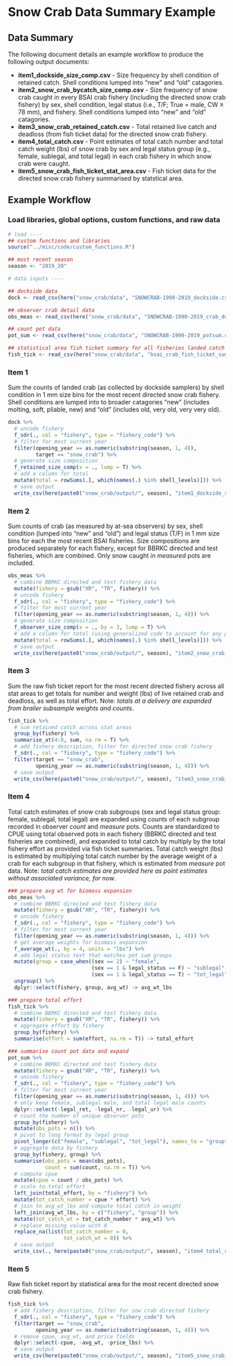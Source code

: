 Snow Crab Data Summary Example
================

## Data Summary

The following document details an example workflow to produce the
following output documents:

  - **item1\_dockside\_size\_comp.csv** - Size frequency by shell
    condition of retained catch. Shell conditions lumped into “new” and
    “old” catagories.
  - **item2\_snow\_crab\_bycatch\_size\_comp.csv** - Size frequency of
    snow crab caught in every BSAI crab fishery (including the directed
    snow crab fishery) by sex, shell condition, legal status (i.e., T/F;
    True = male, CW ≥ 78 mm), and fishery. Shell conditions lumped into
    “new” and “old” catagories.
  - **item3\_snow\_crab\_retained\_catch.csv** - Total retained live
    catch and deadloss (from fish ticket data) for the directed snow
    crab fishery.
  - **item4\_total\_catch.csv** - Point estimates of total catch number
    and total catch weight (lbs) of snow crab by sex and legal status
    group (e.g., female, sublegal, and total legal) in each crab fishery
    in which snow crab were caught.
  - **item5\_snow\_crab\_fish\_ticket\_stat\_area.csv** - Fish ticket
    data for the directed snow crab fishery summarised by statstical
    area.

## Example Workflow

### Load libraries, global options, custom functions, and raw data

``` r
# load ----
## custom functions and libraries
source("../misc/code/custom_functions.R")

## most recent season
season <- "2019_20"

# data inputs ----

## dockside data
dock <- read_csv(here("snow_crab/data", "SNOWCRAB-1990-2019_dockside.csv"))

## observer crab detail data
obs_meas <- read_csv(here("snow_crab/data", "SNOWCRAB-1990-2019_crab_dump.csv"))

## count pot data
pot_sum <- read_csv(here("snow_crab/data", "SNOWCRAB-1990-2019_potsum.csv"))

## statistical area fish ticket summary for all fisheries landed catch
fish_tick <- read_csv(here("snow_crab/data", "bsai_crab_fish_ticket_summary_stat_area.csv"))
```

### Item 1

Sum the counts of landed crab (as collected by dockside samplers) by
shell condition in 1 mm size bins for the most recent directed snow crab
fishery. Shell conditions are lumped into to broader catagories “new”
(includes molting, soft, pliable, new) and “old” (includes old, very
old, very very old).

``` r
dock %>%
  # uncode fishery
  f_sdr(., col = "fishery", type = "fishery_code") %>%
  # filter for most current year
  filter(opening_year == as.numeric(substring(season, 1, 4)),
         target == "snow_crab") %>%
  # generate size composition
  f_retained_size_comp(x = ., lump = T) %>%
  # add a column for total
  mutate(total = rowSums(.[, which(names(.) %in% shell_levels)])) %>%
  # save output
  write_csv(here(paste0("snow_crab/output/", season), "item1_dockside_size_comp.csv"))
```

### Item 2

Sum counts of crab (as measured by at-sea observers) by sex, shell
condition (lumped into “new” and “old”) and legal status (T/F) in 1 mm
size bins for each the most recent BSAI fisheries. Size compositions are
produced separately for each fishery, except for BBRKC directed and test
fisheries, which are combined. Only snow caught in *measured* pots are
included.

``` r
obs_meas %>%
  # combine BBRKC directed and test fishery data
  mutate(fishery = gsub("XR", "TR", fishery)) %>%
  # uncode fishery
  f_sdr(., col = "fishery", type = "fishery_code") %>%
  # filter for most current year
  filter(opening_year == as.numeric(substring(season, 1, 4))) %>%
  # generate size composition
  f_observer_size_comp(x = ., by = 3, lump = T) %>%
  # add a column for total (using generalized code to account for any possible shell condition)
  mutate(total = rowSums(.[, which(names(.) %in% shell_levels)])) %>%
  # save output
  write_csv(here(paste0("snow_crab/output/", season), "item2_snow_crab_observer_size_comp.csv"))
```

### Item 3

Sum the raw fish ticket report for the most recent directed fishery
across all stat areas to get totals for number and weight (lbs) of live
retained crab and deadloss, as well as total effort. Note: *totals at a
delivery are expanded from brailer subsample weights and counts*.

``` r
fish_tick %>%
  # sum retained catch across stat areas
  group_by(fishery) %>%
  summarise_at(4:8, sum, na.rm = T) %>%
  # add fishery description, filter for directed snow crab fishery
  f_sdr(., col = "fishery", type = "fishery_code") %>%
  filter(target == "snow_crab",
         opening_year == as.numeric(substring(season, 1, 4))) %>%
  # save output
  write_csv(here(paste0("snow_crab/output/", season), "item3_snow_crab_retained_catch.csv"))
```

### Item 4

Total catch estimates of snow crab subgroups (sex and legal status
group: female, sublegal, total legal) are expanded using counts of each
subgroup recorded in observer *count* and *measure* pots. Counts are
standardized to CPUE using total observed pots in each fishery (BBRKC
directed and test fisheries are combined), and expanded to total catch
by multiply by the total fishery effort as provided via fish ticket
summaries. Total catch weight (lbs) is estimated by multiplying total
catch number by the average weight of a crab for each subgroup in that
fishery, which is estimated from *measure* pot data. Note: *total catch
estimates are provided here as point estimates without associated
variance, for now*.

``` r
### prepare avg wt for biomass expansion
obs_meas %>%
  # combine BBRKC directed and test fishery data
  mutate(fishery = gsub("XR", "TR", fishery)) %>%
  # uncode fishery
  f_sdr(., col = "fishery", type = "fishery_code") %>%
  # filter for most current year
  filter(opening_year == as.numeric(substring(season, 1, 4))) %>%
  # get average weights for biomass expansion
  f_average_wt(., by = 4, units = "lbs") %>%
  # add legal status text that matches pot sum groups
  mutate(group = case_when((sex == 2) ~ "female",
                           (sex == 1 & legal_status == F) ~ "sublegal",
                           (sex == 1 & legal_status == T) ~ "tot_legal")) %>%
  ungroup() %>%
  dplyr::select(fishery, group, avg_wt) -> avg_wt_lbs

### prepare total effort
fish_tick %>%
  # combine BBRKC directed and test fishery data
  mutate(fishery = gsub("XR", "TR", fishery)) %>%
  # aggregate effort by fishery
  group_by(fishery) %>%
  summarise(effort = sum(effort, na.rm = T)) -> total_effort

### summarise count pot data and expand
pot_sum %>%
  # combine BBRKC directed and test fishery data
  mutate(fishery = gsub("XR", "TR", fishery)) %>%
  # uncode fishery
  f_sdr(., col = "fishery", type = "fishery_code") %>%
  # filter for most current year
  filter(opening_year == as.numeric(substring(season, 1, 4))) %>%
  # only keep female, sublegal male, and total legal male counts
  dplyr::select(-legal_ret, -legal_nr, -legal_ur) %>%
  # count the number of unique observer pots
  group_by(fishery) %>%
  mutate(obs_pots = n()) %>%
  # pivot to long format by legal group
  pivot_longer(c("female", "sublegal", "tot_legal"), names_to = "group", values_to = "count") %>%
  # aggregate data by fishery
  group_by(fishery, group) %>%
  summarise(obs_pots = mean(obs_pots),
            count = sum(count, na.rm = T)) %>%
  # compute cpue
  mutate(cpue = count / obs_pots) %>%
  # scale to total effort
  left_join(total_effort, by = "fishery") %>%
  mutate(tot_catch_number = cpue * effort) %>%
  # join to avg_wt_lbs and compute total catch in weight
  left_join(avg_wt_lbs, by = c("fishery", "group")) %>%
  mutate(tot_catch_wt = tot_catch_number * avg_wt) %>%
  # replace missing value with 0
  replace_na(list(tot_catch_number = 0,
                  tot_catch_wt = 0)) %>%
  # save output
  write_csv(., here(paste0("snow_crab/output/", season), "item4_total_catch.csv"))
```

### Item 5

Raw fish ticket report by statistical area for the most recent directed
snow crab fishery.

``` r
fish_tick %>%
  # add fishery description, filter for sow crab directed fishery
  f_sdr(., col = "fishery", type = "fishery_code") %>%
  filter(target == "snow_crab",
         opening_year == as.numeric(substring(season, 1, 4))) %>%
  # remove cpue, avg_wt, and price fields
  dplyr::select(-cpue, -avg_wt, -price_lbs) %>%
  # save output
  write_csv(here(paste0("snow_crab/output/", season), "item5_snow_crab_fish_ticket_stat_area.csv"))
```
